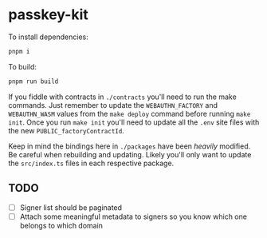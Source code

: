 # passkey-kit

To install dependencies:

```bash
pnpm i
```

To build:

```bash
pnpm run build
```

If you fiddle with contracts in `./contracts` you'll need to run the make commands. Just remember to update the `WEBAUTHN_FACTORY` and `WEBAUTHN_WASM` values from the `make deploy` command before running `make init`. Once you run `make init` you'll need to update all the `.env` site files with the new `PUBLIC_factoryContractId`.

Keep in mind the bindings here in `./packages` have been _heavily_ modified. Be careful when rebuilding and updating. Likely you'll only want to update the `src/index.ts` files in each respective package.

## TODO
- [ ] Signer list should be paginated
- [ ] Attach some meaningful metadata to signers so you know which one belongs to which domain